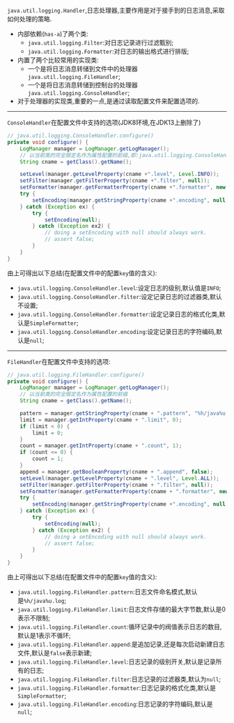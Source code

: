 `java.util.logging.Handler`,日志处理器,主要作用是对于接手到的日志消息,采取如何处理的策略.  
- 内部依赖(`has-a`)了两个类:  
  - `java.util.logging.Filter`:对日志记录进行过滤甄别;  
  - `java.util.logging.Formatter`:对日志的输出格式进行排版;  
- 内置了两个比较常用的实现类:  
  - 一个是将日志消息转储到文件中的处理器`java.util.logging.FileHandler`;  
  - 一个是将日志消息转储到控制台的处理器`java.util.logging.ConsoleHandler`;  
- 对于处理器的实现类,重要的一点,是通过读取配置文件来配置选项的.  

---

`ConsoleHandler`在配置文件中支持的选项(JDK8环境,在JDK13上删除了)  
```java
// java.util.logging.ConsoleHandler.configure()
private void configure() {                                                                              
    LogManager manager = LogManager.getLogManager();                                                    
    // 以当前类的完全限定名作为属性配置的前缀,即:java.util.logging.ConsoleHandler
    String cname = getClass().getName();                                                                

    setLevel(manager.getLevelProperty(cname +".level", Level.INFO));                                    
    setFilter(manager.getFilterProperty(cname +".filter", null));                                       
    setFormatter(manager.getFormatterProperty(cname +".formatter", new SimpleFormatter()));             
    try {                                                                                               
        setEncoding(manager.getStringProperty(cname +".encoding", null));                               
    } catch (Exception ex) {                                                                            
        try {                                                                                           
            setEncoding(null);                                                                          
        } catch (Exception ex2) {                                                                       
            // doing a setEncoding with null should always work.                                        
            // assert false;                                                                            
        }                                                                                               
    }                                                                                                   
}                                                                                                       
```  
由上可得出以下总结(在配置文件中的配置`key`值的含义):  
- `java.util.logging.ConsoleHandler.level`:设定日志的级别,默认值是`INFO`;  
- `java.util.logging.ConsoleHandler.filter`:设定记录日志的过滤器类,默认不设置;  
- `java.util.logging.ConsoleHandler.formatter`:设定记录日志的格式化类,默认是`SimpleFormatter`;  
- `java.util.logging.ConsoleHandler.encoding`:设定记录日志的字符编码,默认是`null`;  

---

`FileHandler`在配置文件中支持的选项:  
```java
// java.util.logging.FileHandler.configure()
private void configure() {                                                                             
    LogManager manager = LogManager.getLogManager();                                                   
    // 以当前类的完全限定名作为属性配置的前缀
    String cname = getClass().getName();                                                               

    pattern = manager.getStringProperty(cname + ".pattern", "%h/java%u.log");                          
    limit = manager.getIntProperty(cname + ".limit", 0);                                               
    if (limit < 0) {                                                                                   
        limit = 0;                                                                                     
    }                                                                                                  
    count = manager.getIntProperty(cname + ".count", 1);                                               
    if (count <= 0) {                                                                                  
        count = 1;                                                                                     
    }                                                                                                  
    append = manager.getBooleanProperty(cname + ".append", false);                                     
    setLevel(manager.getLevelProperty(cname + ".level", Level.ALL));                                   
    setFilter(manager.getFilterProperty(cname + ".filter", null));                                     
    setFormatter(manager.getFormatterProperty(cname + ".formatter", new XMLFormatter()));              
    try {                                                                                              
        setEncoding(manager.getStringProperty(cname +".encoding", null));                              
    } catch (Exception ex) {                                                                           
        try {                                                                                          
            setEncoding(null);                                                                         
        } catch (Exception ex2) {                                                                      
            // doing a setEncoding with null should always work.                                       
            // assert false;                                                                           
        }                                                                                              
    }                                                                                                  
}                                                                                                      
```  
由上可得出以下总结(在配置文件中的配置`key`值的含义):  
- `java.util.logging.FileHandler.pattern`:日志文件命名模式,默认是`%h/java%u.log`;  
- `java.util.logging.FileHandler.limit`:日志文件存储的最大字节数,默认是0表示不限制;  
- `java.util.logging.FileHandler.count`:循环记录中的阀值表示日志的数目,默认是1表示不循环;  
- `java.util.logging.FileHandler.append`:是追加记录,还是每次启动新建日志文件,默认是`false`表示新建;  
- `java.util.logging.FileHandler.level`:日志记录的级别开关,默认是记录所有的日志;  
- `java.util.logging.FileHandler.filter`:日志记录的过滤器类,默认为`null`;  
- `java.util.logging.FileHandler.formatter`:日志记录的格式化类,默认是`SimpleFormatter`;  
- `java.util.logging.FileHandler.encoding`:日志记录的字符编码,默认是`null`;  
